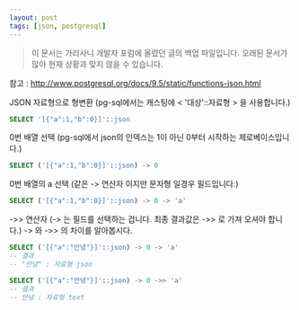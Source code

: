 ```yaml
---
layout: post
tags: [json, postgresql]
---
```


> 이 문서는 가리사니 개발자 포럼에 올렸던 글의 백업 파일입니다.
오래된 문서가 많아 현재 상황과 맞지 않을 수 있습니다.



참고 :
http://www.postgresql.org/docs/9.5/static/functions-json.html


JSON 자료형으로 형변환
(pg-sql에서는 캐스팅에 < '대상'::자료형 > 을 사용합니다.)
``` sql
SELECT '[{"a":1,"b":0}]'::json
```

0번 배열 선택
(pg-sql에서 json의 인덱스는 1이 아닌 0부터 시작하는 제로베이스입니다.)
``` sql
SELECT ('[{"a":1,"b":0}]'::json) -> 0
```

0번 배열의 a 선택
(같은 -> 연산자 이지만 문자형 일경우 필드입니다.)
``` sql
SELECT ('[{"a":1,"b":0}]'::json) -> 0 -> 'a'
```

->> 연산자
(-> 는 필드를 선택하는 겁니다. 최종 결과값은 ->> 로 가져 오셔야 합니다.)
-> 와 ->> 의 차이를 알아봅시다.
``` sql
SELECT ('[{"a":"안녕"}]'::json) -> 0 -> 'a'
-- 결과
-- "안녕" : 자료형 json
```
``` sql
SELECT ('[{"a":"안녕"}]'::json) -> 0 ->> 'a'
-- 결과
-- 안녕 : 자료형 text
```